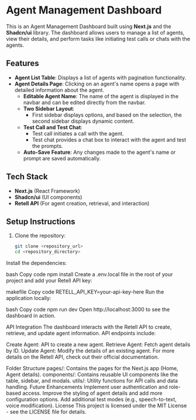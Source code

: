 # Agent Management Dashboard

This is an Agent Management Dashboard built using **Next.js** and the **Shadcn/ui** library. The dashboard allows users to manage a list of agents, view their details, and perform tasks like initiating test calls or chats with the agents.

## Features

- **Agent List Table**: Displays a list of agents with pagination functionality.
- **Agent Details Page**: Clicking on an agent's name opens a page with detailed information about the agent.
  - **Editable Agent Name**: The name of the agent is displayed in the navbar and can be edited directly from the navbar.
  - **Two Sidebar Layout**: 
    - First sidebar displays options, and based on the selection, the second sidebar displays dynamic content.
  - **Test Call and Test Chat**: 
    - Test call initiates a call with the agent.
    - Test chat provides a chat box to interact with the agent and test the prompts.
  - **Auto-Save Feature**: Any changes made to the agent's name or prompt are saved automatically.

## Tech Stack

- **Next.js** (React Framework)
- **Shadcn/ui** (UI components)
- **Retell API** (For agent creation, retrieval, and interaction)

## Setup Instructions

1. Clone the repository:

   ```bash
   git clone <repository_url>
   cd <repository_directory>
Install the dependencies:

bash
Copy code
npm install
Create a .env.local file in the root of your project and add your Retell API key:

makefile
Copy code
RETELL_API_KEY=your-api-key-here
Run the application locally:

bash
Copy code
npm run dev
Open http://localhost:3000 to see the dashboard in action.

API Integration
The dashboard interacts with the Retell API to create, retrieve, and update agent information. API endpoints include:

Create Agent: API to create a new agent.
Retrieve Agent: Fetch agent details by ID.
Update Agent: Modify the details of an existing agent.
For more details on the Retell API, check out their official documentation.

Folder Structure
pages/: Contains the pages for the Next.js app (Home, Agent details).
components/: Contains reusable UI components like the table, sidebar, and modals.
utils/: Utility functions for API calls and data handling.
Future Enhancements
Implement user authentication and role-based access.
Improve the styling of agent details and add more configuration options.
Add additional test modes (e.g., speech-to-text, voice modification).
License
This project is licensed under the MIT License - see the LICENSE file for details.